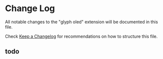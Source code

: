 # Change Log

All notable changes to the "glyph oled" extension will be documented in this file.

Check [Keep a Changelog](http://keepachangelog.com/) for recommendations on how to structure this file.

## todo
